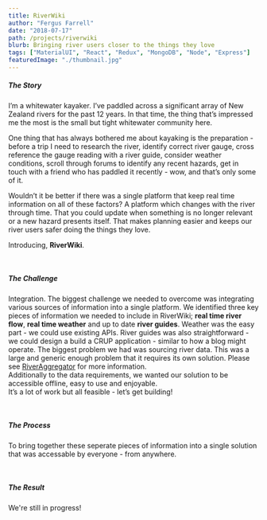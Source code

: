 ```yaml
---
title: RiverWiki
author: "Fergus Farrell"
date: "2018-07-17"
path: /projects/riverwiki
blurb: Bringing river users closer to the things they love
tags: ["MaterialUI", "React", "Redux", "MongoDB", "Node", "Express"]
featuredImage: "./thumbnail.jpg"
---
```


##### The Story
I’m a whitewater kayaker. I’ve paddled across a significant array of New Zealand rivers for the past 12 years. In that time, the thing that’s impressed me the most is the small but tight whitewater community here.

One thing that has always bothered me about kayaking is the preparation - before a trip I need to research the river, identify correct river gauge, cross reference the gauge reading with a river guide, consider weather conditions, scroll through forums to identify any recent hazards, get in touch with a friend who has paddled it recently - wow, and that’s only some of it.

Wouldn’t it be better if there was a single platform that keep real time information on all of these factors? A platform which changes with the river through time. That you could update when something is no longer relevant or a new hazard presents itself. That makes planning easier and keeps our river users safer doing the things they love.

Introducing, <b>RiverWiki</b>.

<br/>

##### The Challenge
Integration. The biggest challenge we needed to overcome was integrating various sources of information into a single platform.
We identified three key pieces of information we needed to include in RiverWiki; <b>real time river flow</b>, <b>real time weather</b> and up to date <b>river guides</b>. Weather was the easy part - we could use existing APIs. River guides was also straightforward - we could design a build a CRUP application - similar to how a blog might operate. The biggest problem we had was sourcing river data. This was a large and generic enough problem that it requires its own solution. Please see <a href="http://localhost:8000/projects/riveraggregator">RiverAggregator</a> for more information.
<br />
Additionally to the data requirements, we wanted our solution to be accessible offline, easy to use and enjoyable.
<br />
It’s a lot of work but all feasible - let’s get building!

<br/>

##### The Process
To bring together these seperate pieces of information into a single solution that was accessable by everyone - from anywhere.

<br/>

##### The Result
We're still in progress!
